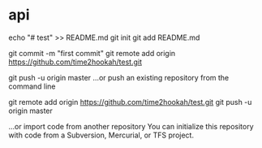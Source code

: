 # api

echo "# test" >> README.md
git init
git add README.md

git commit -m "first commit"
git remote add origin https://github.com/time2hookah/test.git

git push -u origin master
…or push an existing repository from the command line

git remote add origin https://github.com/time2hookah/test.git
git push -u origin master

…or import code from another repository
You can initialize this repository with code from a Subversion, Mercurial, or TFS project.
